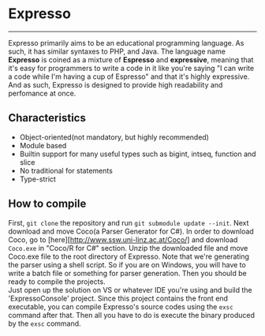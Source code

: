 # Expresso
-----------------

Expresso primarily aims to be an educational programming language. As such, it has similar syntaxes to PHP, and Java.
The language name __Expresso__ is coined as a mixture of __Espresso__ and __expressive__, meaning that it's easy for programmers to write a code in it like you're saying "I can write a code while I'm having a cup of Espresso" and that it's highly expressive. And as such, Expresso is designed to provide high readability and perfomance at once.

## Characteristics

* Object-oriented(not mandatory, but highly recommended)
* Module based
* Builtin support for many useful types such as bigint, intseq, function and slice
* No traditional for statements
* Type-strict 

## How to compile

First, `git clone` the repository and run `git submodule update --init`. Next download and move Coco(a Parser Generator for C#). In order to download Coco, go to [here][http://www.ssw.uni-linz.ac.at/Coco/] and download `Coco.exe` in "Coco/R for C#" section. Unzip the downloaded file and move Coco.exe file to the root directory of Expresso. Note that we're generating the parser using a shell script. So if you are on Windows, you will have to write a batch file or something for parser generation. Then you should be ready to compile the projects.   
Just open up the solution on VS or whatever IDE you're using and build the 'ExpressoConsole' project. Since this project contains the front end executable, you can compile Expresso's source codes using the `exsc` command after that. Then all you have to do is execute the binary produced by the `exsc` command.
